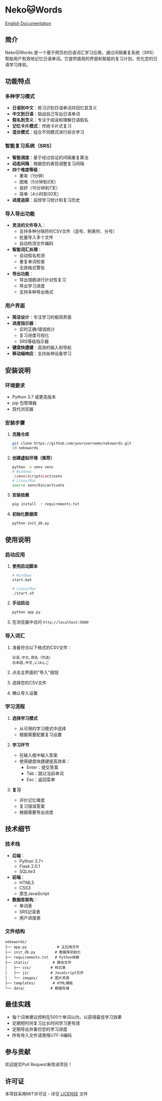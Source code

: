 # Neko🐱Words

[English Documentation](README.md)

## 简介
Neko🐱Words 是一个基于网页的日语词汇学习应用，通过间隔重复系统（SRS）帮助用户有效地记忆日语单词。它提供直观的界面和智能的复习计划，优化您的日语学习体验。

## 功能特点

### 多种学习模式
- **日语到中文**：练习识别日语单词并回忆其含义
- **中文到日语**：挑战自己写出日语单词
- **假名到含义**：专注于阅读和理解日语假名
- **记忆卡片模式**：传统卡片式复习
- **混合模式**：组合不同模式进行综合学习

### 智能复习系统（SRS）
- **智能调度**：基于经过验证的间隔重复算法
- **动态间隔**：根据您的表现调整复习间隔
- **四个难度等级**：
  - 重来（1分钟）
  - 困难（5分钟到3天）
  - 良好（10分钟到7天）
  - 简单（4小时到30天）
- **进度追踪**：监控学习统计和复习历史

### 导入导出功能
- **灵活的文件导入**：
  - 支持多种分隔符的CSV文件（逗号、制表符、分号）
  - 批量导入多个文件
  - 自动检测文件编码
- **智能词汇处理**：
  - 自动假名检测
  - 重复单词检查
  - 无效格式警告
- **导出功能**：
  - 导出错题进行针对性复习
  - 导出学习进度
  - 支持多种导出格式

### 用户界面
- **简洁设计**：专注学习的极简界面
- **进度指示器**：
  - 实时正确/错误统计
  - 复习进度可视化
  - SRS等级指示器
- **键盘快捷键**：高效的输入和导航
- **移动端响应**：支持各种设备学习

## 安装说明

### 环境要求
- Python 3.7 或更高版本
- pip 包管理器
- 现代浏览器

### 安装步骤
1. **克隆仓库**
   ```bash
   git clone https://github.com/yourusername/nekowords.git
   cd nekowords
   ```

2. **创建虚拟环境（推荐）**
   ```bash
   python -m venv venv
   # Windows
   .\venv\Scripts\activate
   # Linux/Mac
   source venv/bin/activate
   ```

3. **安装依赖**
   ```bash
   pip install -r requirements.txt
   ```

4. **初始化数据库**
   ```bash
   python init_db.py
   ```

## 使用说明

### 启动应用
1. **使用启动脚本**
   ```bash
   # Windows
   start.bat
   
   # Linux/Mac
   ./start.sh
   ```

2. **手动启动**
   ```bash
   python app.py
   ```

3. 在浏览器中访问 `http://localhost:5000`

### 导入词汇
1. 准备符合以下格式的CSV文件：
   ```csv
   日语,中文,假名（可选）
   日本語,中文,にほんご
   ```

2. 点击主界面的"导入"按钮
3. 选择您的CSV文件
4. 确认导入设置

### 学习流程
1. **选择学习模式**
   - 从可用的学习模式中选择
   - 根据需要配置复习设置

2. **学习环节**
   - 在输入框中输入答案
   - 使用键盘快捷键提高效率：
     - Enter：提交答案
     - Tab：跳过当前单词
     - Esc：返回菜单

3. **复习**
   - 评价记忆难度
   - 复习错误答案
   - 根据需要导出进度

## 技术细节

### 技术栈
- **后端**：
  - Python 3.7+
  - Flask 2.0.1
  - SQLite3
- **前端**：
  - HTML5
  - CSS3
  - 原生JavaScript
- **数据库架构**：
  - 单词表
  - SRS记录表
  - 用户进度表

### 文件结构
```
nekowords/
├── app.py              # 主应用文件
├── init_db.py         # 数据库初始化
├── requirements.txt   # Python依赖
├── static/           # 静态文件
│   ├── css/         # 样式表
│   ├── js/          # JavaScript文件
│   └── images/      # 图片资源
├── templates/        # HTML模板
└── data/            # 数据存储
```

## 最佳实践
- 每个词单建议控制在500个单词以内，以获得最佳学习效果
- 定期短时间复习比长时间学习更有效
- 定期导出并备份您的学习进度
- 所有导入文件请使用UTF-8编码

## 参与贡献
欢迎提交Pull Request来改进项目！

## 许可证
本项目采用MIT许可证 - 详见 [LICENSE](LICENSE) 文件